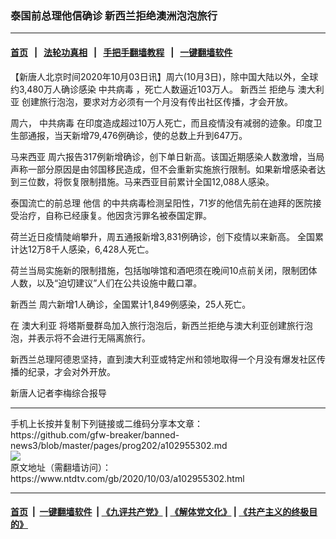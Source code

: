 ### 泰国前总理他信确诊 新西兰拒绝澳洲泡泡旅行
------------------------

#### [首页](https://github.com/gfw-breaker/banned-news3/blob/master/README.md) &nbsp;&nbsp;|&nbsp;&nbsp; [法轮功真相](https://github.com/begood0513/basic/blob/master/README.md)  &nbsp;&nbsp;|&nbsp;&nbsp; [手把手翻墙教程](https://github.com/gfw-breaker/guides/wiki)  &nbsp;&nbsp;|&nbsp;&nbsp; [一键翻墙软件](https://github.com/gfw-breaker/nogfw/blob/master/README.md)  



<div><div class="post_content" itemprop="articleBody">
 <p>
  【新唐人北京时间2020年10月03日讯】周六(10月3日)，除中国大陆以外，全球约3,480万人确诊感染
  <ok href="https://www.ntdtv.com/gb/中共病毒.htm">
   中共病毒
  </ok>
  ，死亡人数逼近103万人。
  <ok href="https://www.ntdtv.com/gb/新西兰.htm">
   新西兰
  </ok>
  拒绝与
  <ok href="https://www.ntdtv.com/gb/澳大利亚.htm">
   澳大利亚
  </ok>
  创建旅行泡泡，要求对方必须有一个月没有传出社区传播，才会开放。
 </p>
 <p>
  周六，
  <ok href="https://www.ntdtv.com/gb/中共病毒.htm">
   中共病毒
  </ok>
  在印度造成超过10万人死亡，而且疫情没有减弱的迹象。印度卫生部通报，当天新增79,476例确诊，使的总数上升到647万。
 </p>
 <p>
  <ok href="https://www.ntdtv.com/gb/马来西亚.htm">
   马来西亚
  </ok>
  周六报告317例新增确诊，创下单日新高。该国近期感染人数激增，当局声称一部分原因是由邻国移民造成，但不会重新实施旅行限制。如果新增感染者达到三位数，将恢复限制措施。马来西亚目前累计全国12,088人感染。
 </p>
 <p>
  泰国流亡的前总理
  <ok href="https://www.ntdtv.com/gb/他信.htm">
   他信
  </ok>
  的中共病毒检测呈阳性，71岁的他信先前在迪拜的医院接受治疗，自称已经康复。他因贪污罪名被泰国定罪。
 </p>
 <p>
  荷兰近日疫情陡峭攀升，周五通报新增3,831例确诊，创下疫情以来新高。 全国累计达12万8千人感染，6,428人死亡。
 </p>
 <p>
  荷兰当局实施新的限制措施，包括咖啡馆和酒吧须在晚间10点前关闭，限制团体人数，以及“迫切建议”人们在公共设施中戴口罩。
 </p>
 <p>
  <ok href="https://www.ntdtv.com/gb/新西兰.htm">
   新西兰
  </ok>
  周六新增1人确诊，全国累计1,849例感染，25人死亡。
 </p>
 <p>
  在
  <ok href="https://www.ntdtv.com/gb/澳大利亚.htm">
   澳大利亚
  </ok>
  将塔斯曼群岛加入旅行泡泡后，新西兰拒绝与澳大利亚创建旅行泡泡，并表示将不会进行无隔离旅行。
 </p>
 <p>
  新西兰总理阿德恩坚持，直到澳大利亚或特定州和领地取得一个月没有爆发社区传播的纪录，才会对外开放。
 </p>
 <p>
  新唐人记者李梅综合报导
 </p>
 <div class="single_ad">
 </div>
</div>
</div>
<hr/>
手机上长按并复制下列链接或二维码分享本文章：<br/>
https://github.com/gfw-breaker/banned-news3/blob/master/pages/prog202/a102955302.md <br/>
<a href='https://github.com/gfw-breaker/banned-news3/blob/master/pages/prog202/a102955302.md'><img src='https://github.com/gfw-breaker/banned-news3/blob/master/pages/prog202/a102955302.md.png'/></a> <br/>
原文地址（需翻墙访问）：https://www.ntdtv.com/gb/2020/10/03/a102955302.html


------------------------
#### [首页](https://github.com/gfw-breaker/banned-news3/blob/master/README.md) &nbsp;|&nbsp; [一键翻墙软件](https://github.com/gfw-breaker/nogfw/blob/master/README.md) &nbsp;| [《九评共产党》](https://github.com/gfw-breaker/9ping.md/blob/master/README.md#九评之一评共产党是什么) | [《解体党文化》](https://github.com/gfw-breaker/jtdwh.md/blob/master/README.md) | [《共产主义的终极目的》](https://github.com/gfw-breaker/gczydzjmd.md/blob/master/README.md)


<img src='http://gfw-breaker.win/banned-news3/pages/prog202/a102955302.md' width='0px' height='0px'/>